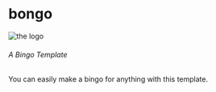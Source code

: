 # bongo
![the logo](https://raw.githubusercontent.com/exurd/bongo/main/assets/logo.png)
###### A Bingo Template

You can easily make a bingo for anything with this template.
